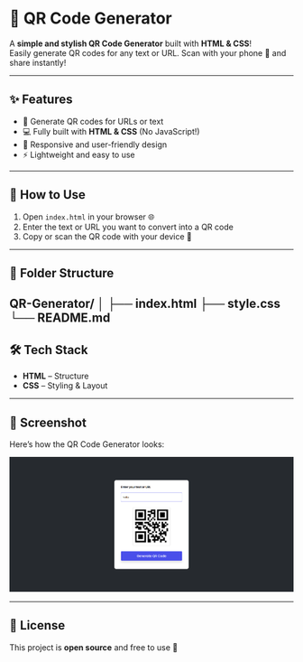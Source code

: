 # 🎉 QR Code Generator

A **simple and stylish QR Code Generator** built with **HTML & CSS**!  
Easily generate QR codes for any text or URL. Scan with your phone 📱 and share instantly!  

---

## ✨ Features
- 📝 Generate QR codes for URLs or text  
- 💻 Fully built with **HTML & CSS** (No JavaScript!)  
- 📱 Responsive and user-friendly design  
- ⚡ Lightweight and easy to use  

---

## 🚀 How to Use
1. Open `index.html` in your browser 🌐  
2. Enter the text or URL you want to convert into a QR code  
3. Copy or scan the QR code with your device 📲  

---

## 📁 Folder Structure
QR-Generator/
│
├── index.html
├── style.css
└── README.md
---

## 🛠️ Tech Stack
- **HTML** – Structure  
- **CSS** – Styling & Layout  

---

## 📸 Screenshot

Here’s how the QR Code Generator looks:

![QR Code Generator Screenshot](screenshot.png)


---

## 📜 License
This project is **open source** and free to use 💖
